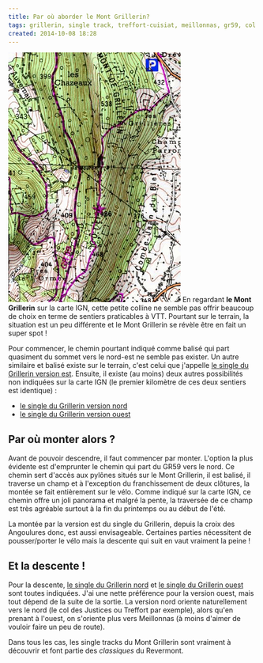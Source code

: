 ```yaml
---
title: Par où aborder le Mont Grillerin?
tags: grillerin, single track, treffort-cuisiat, meillonnas, gr59, col des justices
created: 2014-10-08 18:28
---
```


<img
src="/assets/img/carte-mont-grillerin.png" alt="Carte du Mont Grillerin" class="img-left">
En regardant **le Mont Grillerin** sur la carte IGN, cette petite colline ne semble
pas offrir beaucoup de choix en terme de sentiers praticables à VTT. Pourtant
sur le terrain, la situation est un peu différente et le Mont Grillerin se
révèle être en fait un super spot&nbsp;!

Pour commencer, le chemin pourtant indiqué comme balisé qui part quasiment du
sommet vers le nord-est ne semble pas exister. Un autre similaire et balisé
existe sur le terrain, c'est celui que j'appelle [le single du Grillerin version
est](/single-tracks/single-du-grillerin-est/). Ensuite, il existe (au moins)
deux autres possibilités non indiquées sur la carte IGN (le premier kilomètre
de ces deux sentiers est identique)&nbsp;:

* [le single du Grillerin version
   nord](/single-tracks/single-du-grillerin-nord/)
* [le single du Grillerin version ouest](/single-tracks/single-du-grillerin-ouest/)

## Par où monter alors&nbsp;?

Avant de pouvoir descendre, il faut commencer par monter. L'option la plus
évidente est d'emprunter le chemin qui part du GR59 vers le nord. Ce
chemin sert d'accès aux pylônes situés sur le Mont Grillerin, il est
balisé, il traverse un champ et à l'exception du franchissement de deux
clôtures, la montée se fait entièrement sur le vélo. Comme indiqué sur la carte
IGN, ce chemin offre un joli panorama et malgré la pente, la traversée de ce
champ est très agréable surtout à la fin du printemps ou au début de l'été.

La montée par la version est du single du Grillerin, depuis la croix des
Angoulures donc, est aussi envisageable. Certaines parties nécessitent de
pousser/porter le vélo mais la descente qui suit en vaut vraiment la
peine&nbsp;!

## Et la descente&nbsp;!

Pour la descente, [le single du Grillerin
nord](/single-tracks/single-du-grillerin-nord/) et [le single du Grillerin
ouest](/single-tracks/single-du-grillerin-ouest/) sont toutes indiquées.  J'ai
une nette préférence pour la version ouest, mais tout dépend de la suite de la
sortie. La version nord oriente naturellement vers le nord (le col des
Justices ou Treffort par exemple), alors qu'en prenant à l'ouest, on s'oriente
plus vers Meillonnas (à moins d'aimer de vouloir faire un peu de route).

Dans tous les cas, les single tracks du Mont Grillerin sont vraiment à
découvrir et font partie des *classiques* du Revermont.
